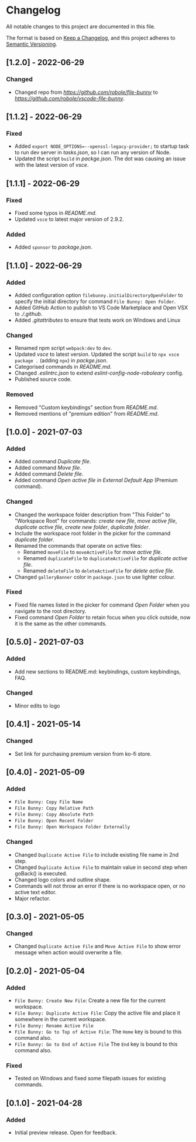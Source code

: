 # Changelog

All notable changes to this project are documented in this file.

The format is based on [Keep a Changelog](https://keepachangelog.com/en/-0.0/),
and this project adheres to [Semantic Versioning](https://semver.org/spec/v2.0.0.html).

## [1.2.0] - 2022-06-29

### Changed

- Changed repo from *<https://github.com/robole/file-bunny>* to *<https://github.com/robole/vscode-file-bunny>*.

## [1.1.2] - 2022-06-29

### Fixed

- Added `export NODE_OPTIONS=--openssl-legacy-provider;` to startup task to run dev server in *tasks.json*, so I can run any version of Node.
- Updated the script `build` in *packge.json*. The dot was causing an issue with the latest version of *vsce*.

## [1.1.1] - 2022-06-29

### Fixed

- Fixed some typos in *README.md*.
- Updated `vsce` to latest major version of 2.9.2.

### Added

- Added `sponsor` to *package.json*.

## [1.1.0] - 2022-06-29

### Added

- Added configuration option `filebunny.initialDirectoryOpenFolder` to specify the initial directory for command `File Bunny: Open Folder`.
- Added GitHub Action to publish to VS Code Marketplace and Open VSX to *./.github*.
- Added *.gitattributes* to ensure that tests work on Windows and Linux

### Changed

- Renamed npm script `webpack:dev` to `dev`.
- Updated *vsce* to latest version. Updated the script `build` to `npx vsce package .` (adding `npx`) in *packge.json*.
- Categorised commands in *README.md*.
- Changed *.eslintrc.json* to extend *eslint-config-node-roboleary* config.
- Published source code.

### Removed

- Removed "Custom keybindings" section from *README.md*.
- Removed mentions of "premium edition" from *README.md*.

## [1.0.0] - 2021-07-03

### Added

- Added command *Duplicate file*.
- Added command *Move file*.
- Added command *Delete file*.
- Added command *Open active file in External Default App* (Premium command).

### Changed

- Changed the workspace folder description from "This Folder" to "Workspace Root" for commands: *create new file*, *move active file*, *duplicate active file*, *create new folder*, *duplicate folder*.
- Include the workspace root folder in the picker for the command *duplicate folder*.
- Renamed the commands that operate on active files:
	- Renamed `moveFile` to `moveActiveFile` for *move active file*.
	- Renamed `duplicateFile` to `duplicateActiveFile` for *duplicate active file*.
	- Renamed `deleteFile` to `deleteActiveFile` for *delete active file*.
- Changed `galleryBanner` color in `package.json` to use lighter colour.

### Fixed

- Fixed file names listed in the picker for command *Open Folder* when you navigate to the root directory.
- Fixed command *Open Folder* to retain focus when you click outside, now it is the same as the other commands.

## [0.5.0] - 2021-07-03

### Added

- Add new sections to README.md: keybindings, custom keybindings, FAQ.

### Changed

- Minor edits to logo

## [0.4.1] - 2021-05-14

### Changed

- Set link for purchasing premium version from ko-fi store.

## [0.4.0] - 2021-05-09

### Added

- `File Bunny: Copy File Name`
- `File Bunny: Copy Relative Path`
- `File Bunny: Copy Absolute Path`
- `File Bunny: Open Recent Folder`
- `File Bunny: Open Workspace Folder Externally`

### Changed

- Changed `Duplicate Active File` to include existing file name in 2nd step.
- Changed `Duplicate Active File` to maintain value in second step when goBack() is executed.
- Changed logo colors and outline shape.
- Commands will not throw an error if there is no workspace open, or no active text editor.
- Major refactor.

## [0.3.0] - 2021-05-05

### Changed

- Changed `Duplicate Active File` and `Move Active File` to show error message when action would overwrite a file.

## [0.2.0] - 2021-05-04

### Added

- `File Bunny: Create New File`: Create a new file for the current workspace.
- `File Bunny: Duplicate Active File`: Copy the active file and place it somewhere in the current workspace.
- `File Bunny: Rename Active File`
- `File Bunny: Go to Top of Active File`: The `Home` key is bound to this command also.
- `File Bunny: Go to End of Active File` The `End` key is bound to this command also.

### Fixed

- Tested on Windows and fixed some filepath issues for existing commands.

## [0.1.0] - 2021-04-28

### Added

- Initial preview release. Open for feedback.
